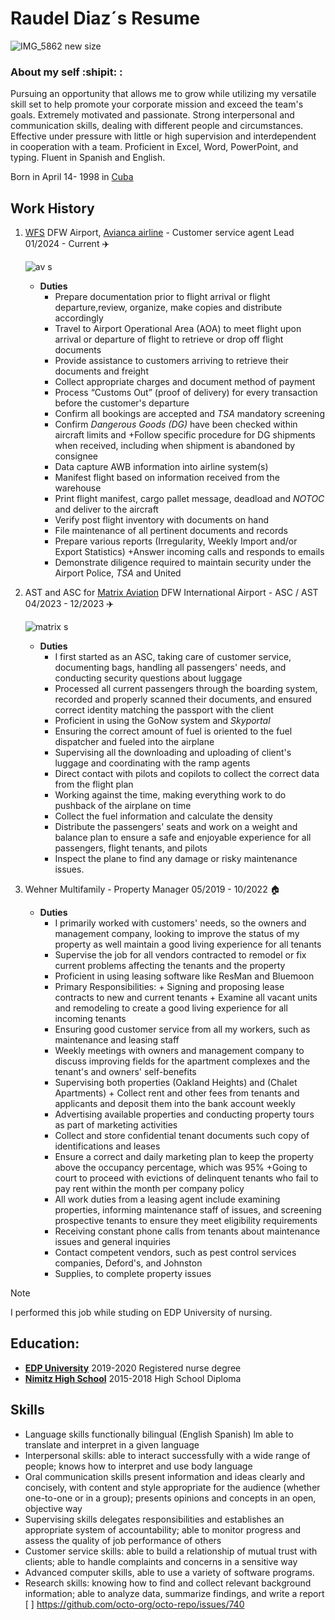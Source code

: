 # Raudel Diaz´s Resume  
![IMG_5862 new size](https://github.com/RaudelDiaz/Resume/assets/172452858/a6f037a3-320e-46e2-9d23-9a9f9478c42b)
### About my self :shipit: : 
Pursuing an opportunity that allows me to grow while utilizing my versatile skill set to help promote your corporate mission and exceed the team's goals.
Extremely motivated and passionate. Strong interpersonal and communication skills, dealing with different people and circumstances. Effective under pressure with little or high supervision and interdependent in cooperation with a team. Proficient in Excel, Word, PowerPoint, and typing. Fluent in Spanish and English.

Born in April 14- 1998 in [Cuba](https://en.wikipedia.org/wiki/Cuba)

## Work History
1. [WFS](https://www.wfs.aero/) DFW Airport, [Avianca airline](https://www.avianca.com/en/about-us/we-are-avianca/) - Customer service agent Lead 01/2024 - Current ✈️

   ![av s](https://github.com/RaudelDiaz/Resume/assets/172452858/f7d73e50-ad79-4fcc-811d-b03ced8a8947)
     -  **Duties**
         - Prepare documentation prior to flight arrival or flight departure,review, organize, make copies and distribute accordingly
         -  Travel to Airport Operational Area (AOA) to meet flight upon arrival or departure of flight to retrieve or drop off flight documents
         -  Provide assistance to customers arriving to retrieve their documents and freight
         -  Collect appropriate charges and document method of payment
         -  Process “Customs Out” (proof of delivery) for every transaction before the customer's departure
         -  Confirm all bookings are accepted and *TSA* mandatory screening
         -  Confirm *Dangerous Goods (DG)* have been checked within aircraft limits and +Follow specific procedure for DG shipments when received, including when shipment is abandoned by consignee
         -  Data capture AWB information into airline system(s)
         -  Manifest flight based on information received from the warehouse
         -  Print flight manifest, cargo pallet message, deadload and *NOTOC* and deliver to the aircraft
         -  Verify post flight inventory with documents on hand
         -  File maintenance of all pertinent documents and records
         -  Prepare various reports (Irregularity, Weekly Import and/or Export Statistics) +Answer incoming calls and responds to emails
         -  Demonstrate diligence required to maintain security under the Airport Police, *TSA* and United
      
3. AST and ASC for [Matrix Aviation](https://www.aviation-matrix.com/) DFW International Airport - ASC / AST  04/2023 - 12/2023 ✈️

    ![matrix s](https://github.com/RaudelDiaz/Resume/assets/172452858/27cd58be-9efa-4bf8-8521-ff0340c14f29)

     -  **Duties**
         - I first started as an ASC, taking care of customer service, documenting bags, handling all passengers' needs, and conducting security questions about luggage
         - Processed all current passengers through the boarding system, recorded and properly scanned their documents, and ensured correct identity matching the passport with the client
         - Proficient in using the GoNow system and *Skyportal*
         - Ensuring the correct amount of fuel is oriented to the fuel dispatcher and fueled into the airplane
         - Supervising all the downloading and uploading of client's luggage and coordinating with the ramp agents
         - Direct contact with pilots and copilots to collect the correct data from the flight plan
         - Working against the time, making everything work to do pushback of the airplane on time
         - Collect the fuel information and calculate the density
         - Distribute the passengers' seats and work on a weight and balance plan to ensure a safe and enjoyable experience for all passengers, flight tenants, and pilots
         - Inspect the plane to find any damage or risky maintenance issues.
      
           
5. Wehner Multifamily - Property Manager 05/2019 - 10/2022  🏠
                                                       
     - **Duties**
        - I primarily worked with customers' needs, so the owners and management company, looking to improve the status of my property as well maintain a good living experience for all tenants
        - Supervise the job for all vendors contracted to remodel or fix current problems affecting the tenants and the property
        - Proficient in using leasing software like ResMan and Bluemoon
        - Primary Responsibilities: + Signing and proposing lease contracts to new and current tenants + Examine all vacant units and remodeling to create a good living experience for all incoming tenants
       - Ensuring good customer service from all my workers, such as maintenance and leasing staff
       - Weekly meetings with owners and management company to discuss improving fields for the apartment complexes and the tenant's and owners' self-benefits
       - Supervising both properties (Oakland Heights) and (Chalet Apartments) + Collect rent and other fees from tenants and applicants and deposit them into the bank account weekly
       - Advertising available properties and conducting property tours as part of marketing activities
       - Collect and store confidential tenant documents such copy of identifications and leases
       - Ensure a correct and daily marketing plan to keep the property above the occupancy percentage, which was 95% +Going to court to proceed with evictions of delinquent tenants who fail to pay rent within the month per company policy
       - All work duties from a leasing agent include examining properties, informing maintenance staff of issues, and screening prospective tenants to ensure they meet eligibility requirements
       - Receiving constant phone calls from tenants about maintenance issues and general inquiries
       - Contact competent vendors, such as pest control services companies, Deford's, and Johnston
       - Supplies, to complete property issues
      
>[!NOTE]
>I performed this job while studing on EDP University of nursing.


## Education:
   - [**EDP University**](https://edpuniversity.edu/) 2019-2020 Registered nurse degree
   - [**Nimitz High School**](https://www.irvingisd.net/nimitz) 2015-2018 High School Diploma 


## Skills
   - Language skills functionally bilingual (English Spanish) lm able to translate and interpret in a given language
   - Interpersonal skills: able to interact successfully with a wide range of people; knows how to interpret and use body language
   - Oral communication skills present information and ideas clearly and concisely, with content and style appropriate for the audience (whether one-to-one or in a group); presents opinions and concepts in an open, objective way
   - Supervising skills delegates responsibilities and establishes an appropriate system of accountability; able to monitor progress and assess the quality of job performance of others
   - Customer service skills: able to build a relationship of mutual trust with clients; able to handle complaints and concerns in a sensitive way
   - Advanced computer skills, able to use a variety of software programs.
   - Research skills: knowing how to find and collect relevant background information; able to analyze data, summarize findings, and write a report
[ ] https://github.com/octo-org/octo-repo/issues/740


